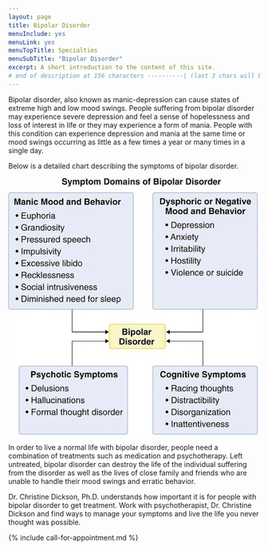 ```yaml
---
layout: page
title: Bipolar Disorder
menuInclude: yes
menuLink: yes
menuTopTitle: Specialties
menuSubTitle: "Bipolar Disorder"
excerpt: A short introduction to the content of this site.
# end of description at 156 characters ----------| (last 3 chars will be replaced by '...' on overflow)
---
```


Bipolar disorder, also known as manic-depression can cause states of extreme high and low mood swings. People suffering from bipolar disorder may experience severe depression and feel a sense of hopelessness and loss of interest in life or they may experience a form of mania. People with this condition can experience depression and mania at the same time or mood swings occurring as little as a few times a year or many times in a single day.

Below is a detailed chart describing the symptoms of bipolar disorder.

![bipolar_disorder.jpg](/images/bipolar_disorder.jpg)

In order to live a normal life with bipolar disorder, people need a combination of treatments such as medication and psychotherapy. Left untreated, bipolar disorder can destroy the life of the individual suffering from the disorder as well as the lives of close family and friends who are unable to handle their mood swings and erratic behavior.

Dr. Christine Dickson, Ph.D. understands how important it is for people with bipolar disorder to get treatment.  Work with psychotherapist, Dr. Christine Dickson and find ways to manage your symptoms and live the life you never thought was possible.

{% include call-for-appointment.md %}

